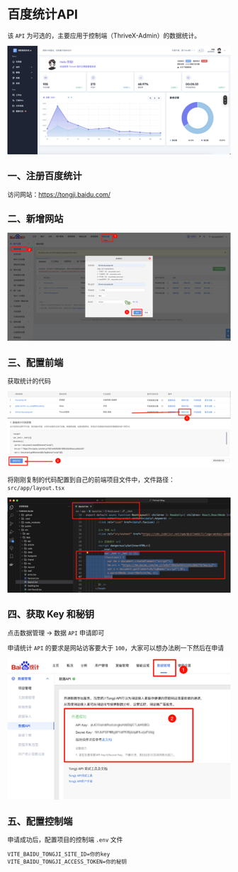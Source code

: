 # 百度统计API

该  `API` 为可选的，主要应用于控制端（ThriveX-Admin）的数据统计。

![PixPin_2024-12-15_16-04-48](./assets/PixPin_2024-12-15_16-04-48.png)



## 一、注册百度统计

访问网站：https://tongji.baidu.com/



## 二、新增网站

![image-20241215190558613](./assets/image-20241215190558613.png)



## 三、配置前端

获取统计的代码

![image-20241215190917313](./assets/image-20241215190917313.png)



将刚刚复制的代码配置到自己的前端项目文件中，文件路径：`src/app/layout.tsx`

![image-20241215191056610](./assets/image-20241215191056610.png)



## 四、获取 Key 和秘钥

点击数据管理 -> 数据 `API` 申请即可

申请统计 `API` 的要求是网站访客要大于 `100`，大家可以想办法刷一下然后在申请

![image-20241215191313086](./assets/image-20241215191313086.png)



## 五、配置控制端

申请成功后，配置项目的控制端 `.env` 文件

```
VITE_BAIDU_TONGJI_SITE_ID=你的key
VITE_BAIDU_TONGJI_ACCESS_TOKEN=你的秘钥
```

